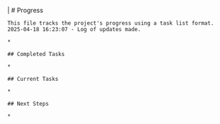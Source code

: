 |
    # Progress

    This file tracks the project's progress using a task list format.
    2025-04-18 16:23:07 - Log of updates made.

    *

    ## Completed Tasks

    *

    ## Current Tasks

    *

    ## Next Steps

    *